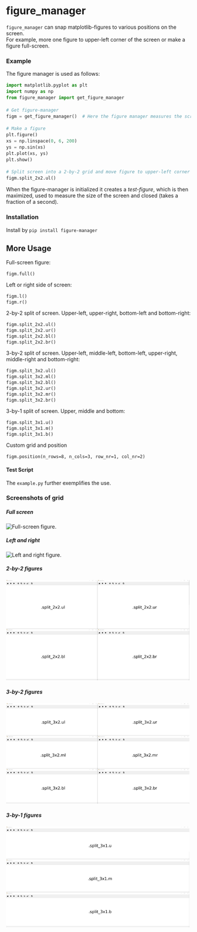 # figure_manager

`figure_manager` can snap matplotlib-figures to various positions on the screen.  
For example, more one figure to upper-left corner of the screen or make a figure full-screen. 

### Example

The figure manager is used as follows:

```python
import matplotlib.pyplot as plt
import numpy as np
from figure_manager import get_figure_manager

# Get figure-manager
figm = get_figure_manager()  # Here the figure manager measures the screen

# Make a figure
plt.figure()
xs = np.linspace(0, 6, 200)
ys = np.sin(xs)
plt.plot(xs, ys)
plt.show()

# Split screen into a 2-by-2 grid and move figure to upper-left corner
figm.split_2x2.ul()
```

When the figure-manager is initialized it creates a *test-figure*, which is then maximized, used to 
measure the size of the screen and closed (takes a fraction of a second). 

### Installation
Install by `pip install figure-manager`



## More Usage

Full-screen figure:
```
figm.full()
```

Left or right side of screen:
```
figm.l()
figm.r()
```

2-by-2 split of screen. Upper-left, upper-right, bottom-left and bottom-right:
```
figm.split_2x2.ul()
figm.split_2x2.ur()
figm.split_2x2.bl()
figm.split_2x2.br()
```

3-by-2 split of screen. Upper-left, middle-left,  bottom-left, upper-right, middle-right and bottom-right:
```
figm.split_3x2.ul()
figm.split_3x2.ml()
figm.split_3x2.bl()
figm.split_3x2.ur()
figm.split_3x2.mr()
figm.split_3x2.br()
```

3-by-1 split of screen. Upper, middle and bottom:
```
figm.split_3x1.u()
figm.split_3x1.m()
figm.split_3x1.b()
```

Custom grid and position
```
figm.position(n_rows=8, n_cols=3, row_nr=1, col_nr=2)
```


#### Test Script

The `example.py` further exemplifies the use.


### Screenshots of grid

##### Full screen
![Full-screen figure.][full]
  
##### Left and right
![Left and right figure.][lr]
  
##### 2-by-2 figures
![2-by-2 figure grid.][2x2]
  
##### 3-by-2 figures
![3-by-2 figure grid.][3x2]
  
##### 3-by-1 figures
![3-by-1 figure grid.][3x1]  

[full]: https://github.com/NorthGuard/figure_manager/blob/master/figure_manager/screenshots/full.png "Full-screen figure."
[lr]: https://github.com/NorthGuard/figure_manager/blob/master/figure_manager/screenshots/lr.png "Left and right figure."
[2x2]: https://github.com/North-Guard/figure_manager/blob/master/figure_manager/screenshots/2x2.png "2-by-2 figure grid."
[3x2]: https://github.com/North-Guard/figure_manager/blob/master/figure_manager/screenshots/3x2.png "3-by-2 figure grid."
[3x1]: https://github.com/North-Guard/figure_manager/blob/master/figure_manager/screenshots/3x1.png "3-by-1 figure grid."
